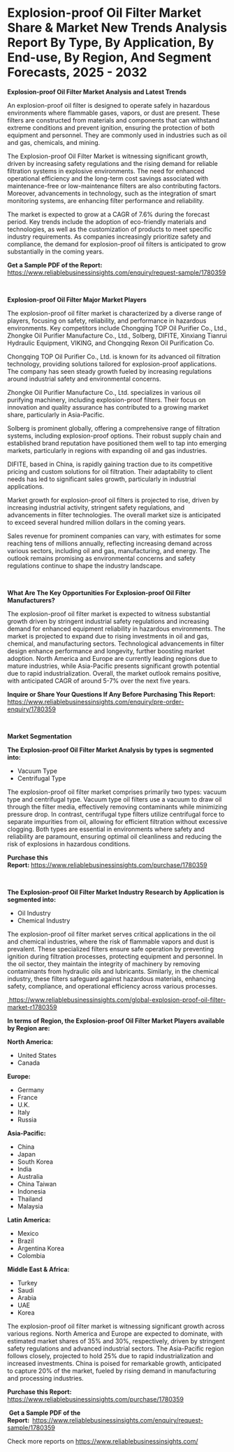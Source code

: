 <p><h1>Explosion-proof Oil Filter Market Share & Market New Trends Analysis Report By Type, By Application, By End-use, By Region, And Segment Forecasts, 2025 - 2032</h1></p><p><strong>Explosion-proof Oil Filter Market Analysis and Latest Trends</strong></p>
<p><p>An explosion-proof oil filter is designed to operate safely in hazardous environments where flammable gases, vapors, or dust are present. These filters are constructed from materials and components that can withstand extreme conditions and prevent ignition, ensuring the protection of both equipment and personnel. They are commonly used in industries such as oil and gas, chemicals, and mining.</p><p>The Explosion-proof Oil Filter Market is witnessing significant growth, driven by increasing safety regulations and the rising demand for reliable filtration systems in explosive environments. The need for enhanced operational efficiency and the long-term cost savings associated with maintenance-free or low-maintenance filters are also contributing factors. Moreover, advancements in technology, such as the integration of smart monitoring systems, are enhancing filter performance and reliability.</p><p>The market is expected to grow at a CAGR of 7.6% during the forecast period. Key trends include the adoption of eco-friendly materials and technologies, as well as the customization of products to meet specific industry requirements. As companies increasingly prioritize safety and compliance, the demand for explosion-proof oil filters is anticipated to grow substantially in the coming years.</p></p>
<p><strong>Get a Sample PDF of the Report:&nbsp;</strong> <a href="https://www.reliablebusinessinsights.com/enquiry/request-sample/1780359?utm_campaign=3000&utm_medium=2&utm_source=Github&utm_content=ia&utm_term=25032025&utm_id=explosion-proof-oil-filter">https://www.reliablebusinessinsights.com/enquiry/request-sample/1780359</a></p>
<p>&nbsp;</p>
<p><strong>Explosion-proof Oil Filter Major Market Players</strong></p>
<p><p>The explosion-proof oil filter market is characterized by a diverse range of players, focusing on safety, reliability, and performance in hazardous environments. Key competitors include Chongqing TOP Oil Purifier Co., Ltd., Zhongke Oil Purifier Manufacture Co., Ltd., Solberg, DIFITE, Xinxiang Tianrui Hydraulic Equipment, VIKING, and Chongqing Rexon Oil Purification Co.</p><p>Chongqing TOP Oil Purifier Co., Ltd. is known for its advanced oil filtration technology, providing solutions tailored for explosion-proof applications. The company has seen steady growth fueled by increasing regulations around industrial safety and environmental concerns. </p><p>Zhongke Oil Purifier Manufacture Co., Ltd. specializes in various oil purifying machinery, including explosion-proof filters. Their focus on innovation and quality assurance has contributed to a growing market share, particularly in Asia-Pacific.</p><p>Solberg is prominent globally, offering a comprehensive range of filtration systems, including explosion-proof options. Their robust supply chain and established brand reputation have positioned them well to tap into emerging markets, particularly in regions with expanding oil and gas industries.</p><p>DIFITE, based in China, is rapidly gaining traction due to its competitive pricing and custom solutions for oil filtration. Their adaptability to client needs has led to significant sales growth, particularly in industrial applications.</p><p>Market growth for explosion-proof oil filters is projected to rise, driven by increasing industrial activity, stringent safety regulations, and advancements in filter technologies. The overall market size is anticipated to exceed several hundred million dollars in the coming years.</p><p>Sales revenue for prominent companies can vary, with estimates for some reaching tens of millions annually, reflecting increasing demand across various sectors, including oil and gas, manufacturing, and energy. The outlook remains promising as environmental concerns and safety regulations continue to shape the industry landscape.</p></p>
<p>&nbsp;</p>
<p><strong>What Are The Key Opportunities For Explosion-proof Oil Filter Manufacturers?</strong></p>
<p><p>The explosion-proof oil filter market is expected to witness substantial growth driven by stringent industrial safety regulations and increasing demand for enhanced equipment reliability in hazardous environments. The market is projected to expand due to rising investments in oil and gas, chemical, and manufacturing sectors. Technological advancements in filter design enhance performance and longevity, further boosting market adoption. North America and Europe are currently leading regions due to mature industries, while Asia-Pacific presents significant growth potential due to rapid industrialization. Overall, the market outlook remains positive, with anticipated CAGR of around 5-7% over the next five years.</p></p>
<p><strong>Inquire or Share Your Questions If Any Before Purchasing This Report:</strong> <a href="https://www.reliablebusinessinsights.com/enquiry/pre-order-enquiry/1780359?utm_campaign=3000&utm_medium=2&utm_source=Github&utm_content=ia&utm_term=25032025&utm_id=explosion-proof-oil-filter">https://www.reliablebusinessinsights.com/enquiry/pre-order-enquiry/1780359</a></p>
<p>&nbsp;</p>
<p><strong>Market Segmentation</strong></p>
<p><strong>The Explosion-proof Oil Filter Market Analysis by types is segmented into:</strong></p>
<p><ul><li>Vacuum Type</li><li>Centrifugal Type</li></ul></p>
<p><p>The explosion-proof oil filter market comprises primarily two types: vacuum type and centrifugal type. Vacuum type oil filters use a vacuum to draw oil through the filter media, effectively removing contaminants while minimizing pressure drop. In contrast, centrifugal type filters utilize centrifugal force to separate impurities from oil, allowing for efficient filtration without excessive clogging. Both types are essential in environments where safety and reliability are paramount, ensuring optimal oil cleanliness and reducing the risk of explosions in hazardous conditions.</p></p>
<p><strong>Purchase this Report:&nbsp;</strong><a href="https://www.reliablebusinessinsights.com/purchase/1780359?utm_campaign=3000&utm_medium=2&utm_source=Github&utm_content=ia&utm_term=25032025&utm_id=explosion-proof-oil-filter">https://www.reliablebusinessinsights.com/purchase/1780359</a></p>
<p>&nbsp;</p>
<p><strong>The Explosion-proof Oil Filter Market Industry Research by Application is segmented into:</strong></p>
<p><ul><li>Oil Industry</li><li>Chemical Industry</li></ul></p>
<p><p>The explosion-proof oil filter market serves critical applications in the oil and chemical industries, where the risk of flammable vapors and dust is prevalent. These specialized filters ensure safe operation by preventing ignition during filtration processes, protecting equipment and personnel. In the oil sector, they maintain the integrity of machinery by removing contaminants from hydraulic oils and lubricants. Similarly, in the chemical industry, these filters safeguard against hazardous materials, enhancing safety, compliance, and operational efficiency across various processes.</p></p>
<p><a href="https://www.reliablebusinessinsights.com/global-explosion-proof-oil-filter-market-r1780359?utm_campaign=3000&utm_medium=2&utm_source=Github&utm_content=ia&utm_term=25032025&utm_id=explosion-proof-oil-filter">&nbsp;https://www.reliablebusinessinsights.com/global-explosion-proof-oil-filter-market-r1780359</a></p>
<p><strong>In terms of Region, the Explosion-proof Oil Filter Market Players available by Region are:</strong></p>
<p>
    <p> <strong> North America: </strong>
        <ul>
            <li>United States</li>
            <li>Canada</li>
        </ul>
        </p> 
    <p> <strong> Europe: </strong>
        <ul>
            <li>Germany</li>
            <li>France</li>
            <li>U.K.</li>
            <li>Italy</li>
            <li>Russia</li>
        </ul>
        </p> 
    <p> <strong> Asia-Pacific: </strong>
        <ul>
            <li>China</li>
            <li>Japan</li>
            <li>South Korea</li>
            <li>India</li>
            <li>Australia</li>
            <li>China Taiwan</li>
            <li>Indonesia</li>
            <li>Thailand</li>
            <li>Malaysia</li>
        </ul>
        </p> 
    <p> <strong> Latin America: </strong>
        <ul>
            <li>Mexico</li>
            <li>Brazil</li>
            <li>Argentina Korea</li>
            <li>Colombia</li>
        </ul>
        </p> 
    <p> <strong> Middle East & Africa: </strong>
        <ul>
            <li>Turkey</li>
            <li>Saudi</li>
            <li>Arabia</li>
            <li>UAE</li>
            <li>Korea</li>
        </ul>
    </p>
    </p>
<p><p>The explosion-proof oil filter market is witnessing significant growth across various regions. North America and Europe are expected to dominate, with estimated market shares of 35% and 30%, respectively, driven by stringent safety regulations and advanced industrial sectors. The Asia-Pacific region follows closely, projected to hold 25% due to rapid industrialization and increased investments. China is poised for remarkable growth, anticipated to capture 20% of the market, fueled by rising demand in manufacturing and processing industries.</p></p>
<p><strong>Purchase this Report: </strong><a href="https://www.reliablebusinessinsights.com/purchase/1780359?utm_campaign=3000&utm_medium=2&utm_source=Github&utm_content=ia&utm_term=25032025&utm_id=explosion-proof-oil-filter">https://www.reliablebusinessinsights.com/purchase/1780359</a></p>
<p>&nbsp;<strong>Get a Sample PDF of the Report:&nbsp;&nbsp;</strong><a href="https://www.reliablebusinessinsights.com/enquiry/request-sample/1780359?utm_campaign=3000&utm_medium=2&utm_source=Github&utm_content=ia&utm_term=25032025&utm_id=explosion-proof-oil-filter">https://www.reliablebusinessinsights.com/enquiry/request-sample/1780359</a></p>
<p><strong></strong></p>
<p>Check more reports on <a href="https://www.reliablebusinessinsights.com/?utm_campaign=3000&utm_medium=2&utm_source=Github&utm_content=ia&utm_term=25032025&utm_id=explosion-proof-oil-filter">https://www.reliablebusinessinsights.com/</a></p>